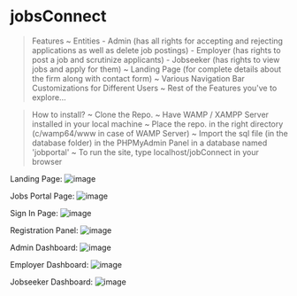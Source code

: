 # jobsConnect

> Features
  ~ Entities
    - Admin (has all rights for accepting and rejecting applications as well as delete job postings)
    - Employer (has rights to post a job and scrutinize applicants)
    - Jobseeker (has rights to view jobs and apply for them)
  ~ Landing Page (for complete details about the firm along with contact form)
  ~ Various Navigation Bar Customizations for Different Users
  ~ Rest of the Features you've to explore...
  
> How to install?
  ~ Clone the Repo.
  ~ Have WAMP / XAMPP Server installed in your local machine
  ~ Place the repo. in the right directory (c/wamp64/www in case of WAMP Server)
  ~ Import the sql file (in the database folder) in the PHPMyAdmin Panel in a database named 'jobportal'
  ~ To run the site, type localhost/jobConnect in your browser
  
Landing Page:
![image](https://user-images.githubusercontent.com/83655913/233121917-443ee6ec-1521-492c-a964-d93f72bbd67d.png)

Jobs Portal Page:
![image](https://user-images.githubusercontent.com/83655913/233122140-8e98b650-629b-4799-88cc-82792d245cc0.png)

Sign In Page:
![image](https://user-images.githubusercontent.com/83655913/233122308-2a6d0f06-e579-4bf2-99d4-53f58a8b9000.png)

Registration Panel:
![image](https://user-images.githubusercontent.com/83655913/233122402-c31c15f7-3766-4fdd-b45e-d498a63bc8af.png)

Admin Dashboard:
![image](https://user-images.githubusercontent.com/83655913/233123852-14843874-7190-42d7-92fa-f02c53b1a238.png)

Employer Dashboard:
![image](https://user-images.githubusercontent.com/83655913/233123671-769dda2a-27b1-4fc0-a33e-a7c4da309773.png)

Jobseeker Dashboard:
![image](https://user-images.githubusercontent.com/83655913/233124233-1497c8b8-16b8-4d0f-9bf4-8e9d330ef958.png)

